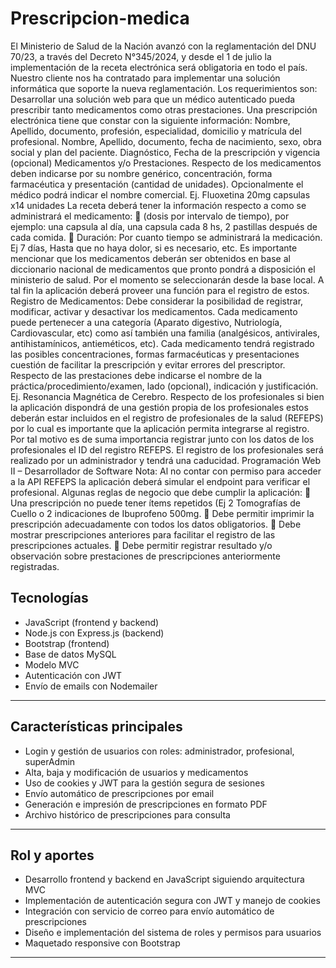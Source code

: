 # Prescripcion-medica

El Ministerio de Salud de la Nación avanzó con la reglamentación del DNU 70/23, a través del Decreto N°345/2024, y desde el 1 de julio la implementación de la receta electrónica será obligatoria en todo el país. Nuestro cliente nos ha contratado para implementar una solución informática que soporte la nueva reglamentación.
Los requerimientos son:
Desarrollar una solución web para que un médico autenticado pueda prescribir tanto medicamentos como
otras prestaciones.
Una prescripción electrónica tiene que constar con la siguiente información:
Nombre, Apellido, documento, profesión, especialidad, domicilio y matrícula del profesional.
Nombre, Apellido, documento, fecha de nacimiento, sexo, obra social y plan del paciente.
Diagnóstico, Fecha de la prescripción y vigencia (opcional)
Medicamentos y/o Prestaciones.
Respecto de los medicamentos deben indicarse por su nombre genérico, concentración, forma farmacéutica y
presentación (cantidad de unidades). Opcionalmente el médico podrá indicar el nombre comercial.
Ej. Fluoxetina 20mg capsulas x14 unidades
La receta deberá tener la información respecto a como se administrará el medicamento:
 (dosis por intervalo de tiempo), por ejemplo: una capsula al día, una capsula cada 8 hs, 2 pastillas
después de cada comida.
 Duración: Por cuanto tiempo se administrará la medicación. Ej 7 días, Hasta que no haya dolor, si es
necesario, etc.
Es importante mencionar que los medicamentos deberán ser obtenidos en base al diccionario nacional de
medicamentos que pronto pondrá a disposición el ministerio de salud. Por el momento se seleccionarán desde
la base local. A tal fin la aplicación deberá proveer una función para el registro de estos.
Registro de Medicamentos: Debe considerar la posibilidad de registrar, modificar, activar y desactivar los
medicamentos. Cada medicamento puede pertenecer a una categoría (Aparato digestivo, Nutriología,
Cardiovascular, etc) como así también una familia (analgésicos, antivirales, antihistamínicos, antieméticos,
etc).
Cada medicamento tendrá registrado las posibles concentraciones, formas farmacéuticas y presentaciones
cuestión de facilitar la prescripción y evitar errores del prescriptor.
Respecto de las prestaciones debe indicarse el nombre de la práctica/procedimiento/examen, lado (opcional),
indicación y justificación.
Ej. Resonancia Magnética de Cerebro.
Respecto de los profesionales si bien la aplicación dispondrá de una gestión propia de los profesionales estos
deberán estar incluidos en el registro de profesionales de la salud (REFEPS) por lo cual es importante que la
aplicación permita integrarse al registro. Por tal motivo es de suma importancia registrar junto con los datos
de los profesionales el ID del registro REFEPS.
El registro de los profesionales será realizado por un administrador y tendrá una caducidad.
Programación Web II – Desarrollador de Software
Nota: Al no contar con permiso para acceder a la API REFEPS la aplicación deberá simular el endpoint para
verificar el profesional.
Algunas reglas de negocio que debe cumplir la aplicación:
 Una prescripción no puede tener ítems repetidos (Ej 2 Tomografías de Cuello o 2 indicaciones de
Ibuprofeno 500mg.
 Debe permitir imprimir la prescripción adecuadamente con todos los datos obligatorios.
 Debe mostrar prescripciones anteriores para facilitar el registro de las prescripciones actuales.
 Debe permitir registrar resultado y/o observación sobre prestaciones de prescripciones anteriormente
registradas.


## Tecnologías

- JavaScript (frontend y backend)  
- Node.js con Express.js (backend)  
- Bootstrap (frontend)  
- Base de datos MySQL  
- Modelo MVC  
- Autenticación con JWT  
- Envío de emails con Nodemailer  

---

## Características principales

- Login y gestión de usuarios con roles: administrador, profesional, superAdmin  
- Alta, baja y modificación de usuarios y medicamentos  
- Uso de cookies y JWT para la gestión segura de sesiones  
- Envío automático de prescripciones por email  
- Generación e impresión de prescripciones en formato PDF  
- Archivo histórico de prescripciones para consulta  

---

## Rol y aportes

- Desarrollo frontend y backend en JavaScript siguiendo arquitectura MVC  
- Implementación de autenticación segura con JWT y manejo de cookies  
- Integración con servicio de correo para envío automático de prescripciones  
- Diseño e implementación del sistema de roles y permisos para usuarios  
- Maquetado responsive con Bootstrap  

---
